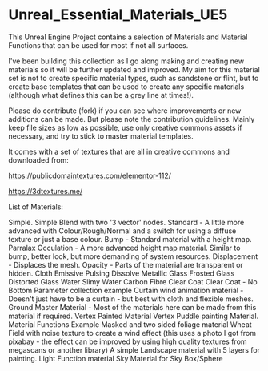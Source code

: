 # Unreal_Essential_Materials_UE5
 
This Unreal Engine Project contains a selection of Materials and Material Functions that can be used for most if not all surfaces.

I've been building this collection as I go along making and creating new materials so it will be further updated and improved. My aim for this material set is not to create specific material types, such as sandstone or flint, but to create base templates that can be used to create any specific materials (although what defines this can be a grey line at times!).

Please do contribute (fork) if you can see where improvements or new additions can be made. But please note the contribution guidelines. Mainly keep file sizes as low as possible, use only creative commons assets if necessary, and try to stick to master material templates.

It comes with a set of textures that are all in creative commons and downloaded from:

https://publicdomaintextures.com/elementor-112/

https://3dtextures.me/

List of Materials:

Simple.
Simple Blend with two '3 vector' nodes.
Standard - A little more advanced with Colour/Rough/Normal and a switch for using a diffuse texture or just a base colour.
Bump - Standard material with a height map.
Parralax Occulation - A more advanced height map material. Similar to bump, better look, but more demanding of system resources.
Displacement - Displaces the mesh.
Opacity - Parts of the material are transparent or hidden.
Cloth
Emissive
Pulsing
Dissolve
Metallic
Glass
Frosted Glass
Distorted Glass
Water
Slimy Water
Carbon Fibre
Clear Coat
Clear Coat - No Bottom
Parameter collection example
Curtain wind animation material - Doesn't just have to be a curtain - but best with cloth and flexible meshes.
Ground
Master Material - Most of the materials here can be made from this material if required.
Vertex Painted Material
Vertex Puddle painting Material.
Material Functions Example
Masked and two sided foliage material
Wheat Field with noise texture to create a wind effect (this uses a photo I got from pixabay - the effect can be improved by using high quality textures from megascans or another library)
A simple Landscape material with 5 layers for painting.
Light Function material
Sky Material for Sky Box/Sphere

